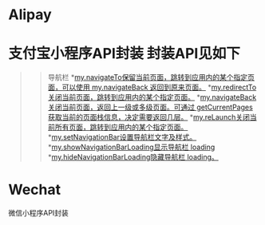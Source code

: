 # Alipay
支付宝小程序API封装 封装API见如下
==========================================================================================================================================
>> 导航栏
*[my.navigateTo保留当前页面，跳转到应用内的某个指定页面，可以使用 my.navigateBack 返回到原来页面。]()
*[my.redirectTo关闭当前页面，跳转到应用内的某个指定页面。]()
*[my.navigateBack关闭当前页面，返回上一级或多级页面。可通过 getCurrentPages 获取当前的页面栈信息，决定需要返回几层。]()
*[my.reLaunch关闭当前所有页面，跳转到应用内的某个指定页面。]()
*[my.setNavigationBar设置导航栏文字及样式。]()
*[my.showNavigationBarLoading显示导航栏 loading]()
*[my.hideNavigationBarLoading隐藏导航栏 loading。]()
# Wechat
微信小程序API封装
